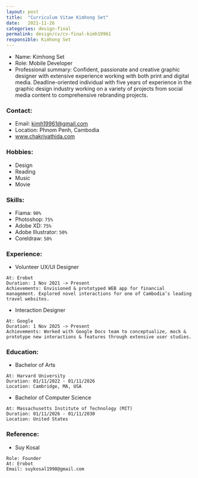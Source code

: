 ```yaml
---
layout: post
title:  "Curriculum Vitae Kimhong Set"
date:   2021-11-26
categories: design-final
permalink: design/cv/cv-final-kimh19961
responsible: Kimhong Set
---
```


- Name: Kimhong Set<br>
- Role: Mobile Developer
- Professional summary: Confident, passionate and creative graphic designer with extensive experience working with both print and digital media. Deadline-oriented individual with five years of experience in the graphic design industry working on a variety of projects from social media content to comprehensive rebranding projects.

### Contact:
- Email: kimh19961@gmail.com
- Location: Phnom Penh, Cambodia
- www.chakriyathida.com

### Hobbies:
- Design
- Reading
- Music
- Movie

### Skills:
- Fiama: `90%`
- Photoshop: `75%`
- Adobe XD: `75%`
- Adobe Illustrator: `50%`
- Coreldraw: `50%`

### Experience:
- Volunteer UX/UI Designer
```
At: Erobot
Duration: 1 Nov 2021 -> Present
Achievements: Envisioned & prototyped WEB app for financial management. Explored novel interactions for one of Cambodia’s leading travel websites.
```

- Interaction Designer
```
At: Google
Duration: 1 Nov 2025 -> Present
Achievements: Worked with Google Docs team to conceptualize, mock & prototype new interactions & features through extensive user studies.
```

### Education:
- Bachelor of Arts
```
At: Harvard University
Duration: 01/11/2022 - 01/11/2026
Location: Cambridge, MA, USA
```

- Bachelor of Computer Science
```
At: Massachusetts Institute of Technology (MIT)
Duration: 01/11/2026 - 01/11/2030
Location: United States
```

### Reference:
- Suy Kosal<br>
```
Role: Founder
At: Erobot
Email: suykosal1998@gmail.com
```
